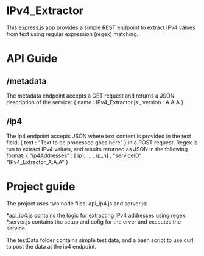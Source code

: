 IPv4_Extractor
==============

This express.js app provides a simple REST endpoint to extract IPv4 values from text using regular expression (regex) matching.


API Guide
=========

/metadata
---------
The metadata endpoint accepts a GET request and returns a JSON description of the service: { name : IPv4_Extractor.js , version : A.A.A }

/ip4
-----

The ip4 endpoint accepts JSON where text content is provided in the text field: { text : "Text to be processed goes here" } in a POST request.  Regex is run to extract IPv4 values, and results returned as JSON in the following format: { "ip4Addresses" : [ ip1, ... , ip_n] , "serviceID" : "IPv4_Extractor_A.A.A" }


Project guide
=============

The project uses two node files: api_ip4.js and server.js:

*api_ip4.js contains the logic for extracting IPv4 addresses using regex.
*server.js contains the setup and cofig for the erver and executes the service.
 
The testData folder contains simple test data, and a bash script to use curl to post the data at the ip4 endpoint.
